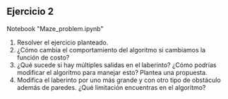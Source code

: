 ## Ejercicio 2

Notebook "Maze_problem.ipynb"

1. Resolver el ejercicio planteado.
2. ¿Cómo cambia el comportamiento del algoritmo si cambiamos la función de costo?
3. ¿Qué sucede si hay múltiples salidas en el laberinto? ¿Cómo podrías modificar el algoritmo para manejar esto? Plantea una propuesta.
4. Modifica el laberinto por uno más grande y con otro tipo de obstáculo además de paredes. ¿Qué limitación encuentras en el algoritmo?
